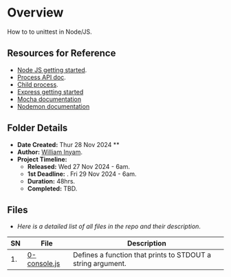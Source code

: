# Overview #
How to to unittest in Node/JS.

## Resources for Reference ##
- [Node JS getting started](https://nodejs.org/en/learn/getting-started/introduction-to-nodejs).
- [Process API doc](https://www.typescriptlang.org/docs/handbook/2/everyday-types.html).
- [Child process](https://nodejs.org/api/child_process.html).
- [Express getting started](https://expressjs.com/en/starter/installing.html)
- [Mocha documentation](https://mochajs.org/)
- [Nodemon documentation](https://github.com/remy/nodemon#nodemon)


## Folder Details ###
- **Date Created:** Thur 28 Nov 2024 **
- **Author:** [William Inyam](https.//github.com/thecypherzen).
- **Project Timeline:**
  - **Released:** Wed 27 Nov 2024 - 6am.
  - **1st Deadline:** . Fri 29 Nov 2024 - 6am.
  - **Duration:** 48hrs.
  - **Completed:** TBD. <br/>




## Files ###
- *Here is a detailed list of all files in the repo and their description*.

| SN | File                         | Description                                         |
|----|------------------------------|-----------------------------------------------------|
| 1. | [0-console.js]() | Defines a function that prints to STDOUT a string argument. |

